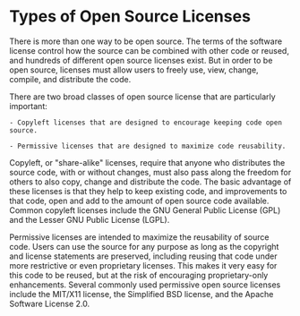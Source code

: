 # Types of Open Source Licenses

There is more than one way to be open source. The terms of the software license control how the source can be combined with other code or reused, and hundreds of different open source licenses exist. But in order to be open source, licenses must allow users to freely use, view, change, compile, and distribute the code.

There are two broad classes of open source license that are particularly important:

	- Copyleft licenses that are designed to encourage keeping code open source.

	- Permissive licenses that are designed to maximize code reusability.

Copyleft, or "share-alike" licenses, require that anyone who distributes the source code, with or without changes, must also pass along the freedom for others to also copy, change and distribute the code. The basic advantage of these licenses is that they help to keep existing code, and improvements to that code, open and add to the amount of open source code available. Common copyleft licenses include the GNU General Public License (GPL) and the Lesser GNU Public License (LGPL).

Permissive licenses are intended to maximize the reusability of source code. Users can use the source for any purpose as long as the copyright and license statements are preserved, including reusing that code under more restrictive or even proprietary licenses. This makes it very easy for this code to be reused, but at the risk of encouraging proprietary-only enhancements. Several commonly used permissive open source licenses include the MIT/X11 license, the Simplified BSD license, and the Apache Software License 2.0.
